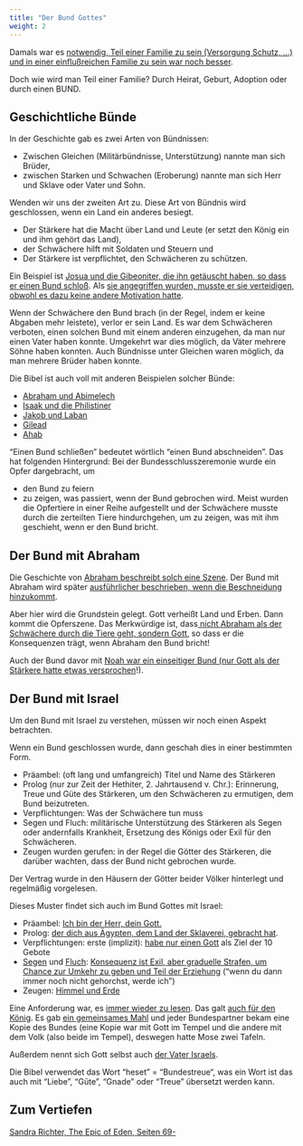 ```yaml
---
title: "Der Bund Gottes"
weight: 2
---
```


Damals war es [notwendig, Teil einer Familie zu sein (Versorgung Schutz, …) und in einer einflußreichen Familie zu sein war noch besser](../../../../background/israel/expl/the-role-of-family-in-the-bible).

Doch wie wird man Teil einer Familie? Durch Heirat, Geburt, Adoption oder durch einen BUND.

## Geschichtliche Bünde

<a name="ae45"></a>
In der Geschichte gab es zwei Arten von Bündnissen:

- Zwischen Gleichen (Militärbündnisse, Unterstützung) nannte man sich Brüder,
- zwischen Starken und Schwachen (Eroberung) nannte man sich Herr und Sklave oder Vater und Sohn.

Wenden wir uns der zweiten Art zu. Diese Art von Bündnis wird geschlossen, wenn ein Land ein anderes besiegt.

- Der Stärkere hat die Macht über Land und Leute (er setzt den König ein und ihm gehört das Land),
- der Schwächere hilft mit Soldaten und Steuern und
- Der Stärkere ist verpflichtet, den Schwächeren zu schützen.

Ein Beispiel ist [Josua und die Gibeoniter, die ihn getäuscht haben, so dass er einen Bund schloß](https://www.bibleserver.com/SLT/Josua9). Als [sie angegriffen wurden, musste er sie verteidigen, obwohl es dazu keine andere Motivation hatte](https://www.bibleserver.com/SLT/Josua10%2C1-14).

Wenn der Schwächere den Bund brach (in der Regel, indem er keine Abgaben mehr leistete), verlor er sein Land. Es war dem Schwächeren verboten, einen solchen Bund mit einem anderen einzugehen, da man nur einen Vater haben konnte. Umgekehrt war dies möglich, da Väter mehrere Söhne haben konnten. Auch Bündnisse unter Gleichen waren möglich, da man mehrere Brüder haben konnte.

Die Bibel ist auch voll mit anderen Beispielen solcher Bünde:

- [Abraham und Abimelech](https://www.bibleserver.com/SLT/1.Mose21%2C22-32)
- [Isaak und die Philistiner](https://www.bibleserver.com/SLT/1.Mose26%2C12-33)
- [Jakob und Laban](https://www.bibleserver.com/SLT/1.Mose31%2C22-54)
- [Gilead](https://www.bibleserver.com/SLT/1.Samuel11%2C1-11)
- [Ahab](https://www.bibleserver.com/SLT/1.K%C3%B6nige20%2C1-34)

“Einen Bund schließen” bedeutet wörtlich “einen Bund abschneiden”. Das hat folgenden Hintergrund: Bei der Bundesschlusszeremonie wurde ein Opfer dargebracht, um

- den Bund zu feiern
- zu zeigen, was passiert, wenn der Bund gebrochen wird. Meist wurden die Opfertiere in einer Reihe aufgestellt und der Schwächere musste durch die zerteilten Tiere hindurchgehen, um zu zeigen, was mit ihm geschieht, wenn er den Bund bricht.

## Der Bund mit Abraham

<a name="7cbd"></a>
Die Geschichte von [Abraham beschreibt solch eine Szene](https://www.bibleserver.com/SLT/1.Mose15). Der Bund mit Abraham wird später [ausführlicher beschrieben, wenn die Beschneidung hinzukommt](https://www.bibleserver.com/SLT/1.Mose17).

Aber hier wird die Grundstein gelegt. Gott verheißt Land und Erben. Dann kommt die Opferszene. Das Merkwürdige ist, dass[ nicht Abraham als der Schwächere durch die Tiere geht, sondern Gott](https://www.bibleserver.com/SLT/1.Mose15%2C17), so dass er die Konsequenzen trägt, wenn Abraham den Bund bricht!

Auch der Bund davor mit [Noah war ein einseitiger Bund (nur Gott als der Stärkere hatte etwas versprochen](https://www.bibleserver.com/SLT/1.Mose9%2C8-17)!).

## Der Bund mit Israel

<a name="521d"></a>
Um den Bund mit Israel zu verstehen, müssen wir noch einen Aspekt betrachten.

Wenn ein Bund geschlossen wurde, dann geschah dies in einer bestimmten Form.

- Präambel: (oft lang und umfangreich) Titel und Name des Stärkeren
- Prolog (nur zur Zeit der Hethiter, 2. Jahrtausend v. Chr.): Erinnerung, Treue und Güte des Stärkeren, um den Schwächeren zu ermutigen, dem Bund beizutreten.
- Verpflichtungen: Was der Schwächere tun muss
- Segen und Fluch: militärische Unterstützung des Stärkeren als Segen oder andernfalls Krankheit, Ersetzung des Königs oder Exil für den Schwächeren.
- Zeugen wurden gerufen: in der Regel die Götter des Stärkeren, die darüber wachten, dass der Bund nicht gebrochen wurde.

Der Vertrag wurde in den Häusern der Götter beider Völker hinterlegt und regelmäßig vorgelesen.

Dieses Muster findet sich auch im Bund Gottes mit Israel:

- Präambel: [Ich bin der Herr, dein Gott.](https://www.bibleserver.com/SLT/2.Mose20%2C2)
- Prolog: [der dich aus Ägypten, dem Land der Sklaverei, gebracht hat](https://www.bibleserver.com/SLT/2.Mose20%2C2).
- Verpflichtungen: erste (implizit): [habe nur einen Gott](https://www.bibleserver.com/SLT/2.Mose20%2C3-6) als Ziel der 10 Gebote
- [Segen](https://www.bibleserver.com/SLT/5.Mose28%2C1-14) und [Fluch](https://www.bibleserver.com/SLT/5.Mose28%2C15-68): [Konsequenz ist Exil, aber graduelle Strafen, um Chance zur Umkehr zu geben und Teil der Erziehung](https://www.bibleserver.com/SLT/3.Mose26%2C1-46) (“wenn du dann immer noch nicht gehorchst, werde ich”)
- Zeugen: [Himmel und Erde](https://www.bibleserver.com/SLT/5.Mose30%2C19)

Eine Anforderung war, es [immer wieder zu lesen](https://www.bibleserver.com/SLT/5.Mose31%2C9-13). Das galt [auch für den König](https://www.bibleserver.com/SLT/5.Mose17%2C18-19). Es gab [ein gemeinsames Mahl](https://www.bibleserver.com/SLT/2.Mose24%2C1-12) und jeder Bundespartner bekam eine Kopie des Bundes (eine Kopie war mit Gott im Tempel und die andere mit dem Volk (also beide im Tempel), deswegen hatte Mose zwei Tafeln.

Außerdem nennt sich Gott selbst auch [der Vater Israels](https://www.bibleserver.com/SLT/2.Mose3%2C6).

Die Bibel verwendet das Wort “heset” = “Bundestreue“, was ein Wort ist das auch mit “Liebe”, “Güte”, “Gnade” oder “Treue” übersetzt werden kann.

## Zum Vertiefen

[Sandra Richter, The Epic of Eden, Seiten 69-](../../../../about/ressources/index.html#richter)

